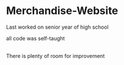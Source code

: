 # Merchandise-Website

Last worked on senior year of high school

all code was self-taught

<br>
There is plenty of room for improvement
